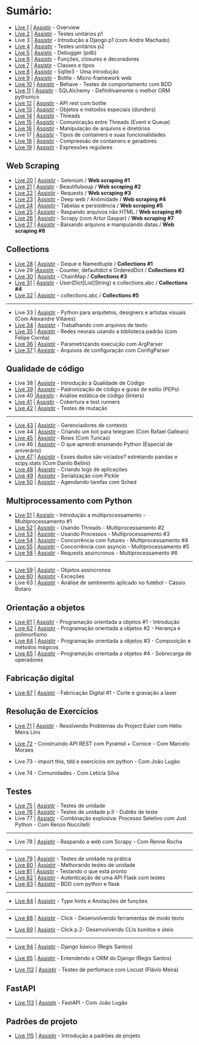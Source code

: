 # Sumário:

- [Live 1](./Live01) | [Assistir](https://www.youtube.com/watch?v=5hL9T3jintE) - Overview
- [Live 2](./Live02) | [Assistir](https://www.youtube.com/watch?v=_Z8mUxORh0g&t=2s) - Testes unitários p1
- Live 3 | [Assistir](https://www.youtube.com/watch?v=KZJa8rQecGc) - Introdução a Django p1 (com Andre Machado)
- [Live 4](./Live04) | [Assistir](https://www.youtube.com/watch?v=gQyUxKxUaEw) - Testes unitários p2
- [Live 5](./Live05) | [Assistir](https://www.youtube.com/watch?v=7GnHDfV6KQ8&t=83s) - Debugger (pdb)
- [Live 6](./Live06) | [Assistir](https://www.youtube.com/watch?v=TaZGQXWFsf4) - Funções, closures e decoradores
- [Live 7](./Live07) | [Assistir](https://www.youtube.com/watch?v=UHe49ASt5kg) - Classes e tipos
- [Live 8](./Live08) | [Assistir](https://www.youtube.com/watch?v=2WUo5tD-eIA) - Sqlite3 - Uma introdução
- [Live 9](./Live09) | [Assistir](https://www.youtube.com/watch?v=WZjOOlrbjUA) - Bottle - Micro-framework web
- [Live 10](./Live10) | [Assistir](https://www.youtube.com/watch?v=9EvoggLUp1E) - Behave - Testes de comportamento com BDD
- [Live 11](./Live11) | [Assistir](https://www.youtube.com/watch?v=rBIksyGY4_E) - SQLAlchemy - Definitivamente o melhor ORM pythonico
- [Live 12](./Live12) | [Assistir](https://www.youtube.com/watch?v=DJLho_ZdaII) - API rest com bottle
- [Live 13](./Live13) | [Assistir](https://www.youtube.com/watch?v=syctPjStwQU) - Objetos e métodos especiais (dunders)
- [Live 14](./Live14) | [Assistir](https://www.youtube.com/watch?v=rwkIPIHwIYY) - Threads
- [Live 15](./Live15) | [Assistir](https://www.youtube.com/watch?v=8vfU84RKbTQ) - Comunicação entre Threads (Event e Queue)
- [Live 16](./Live16) | [Assistir](https://www.youtube.com/watch?v=8cNpLnH1dsU&t=2060s) - Manipulação de arquivos e diretórios
- Live 17 | [Assistir](https://www.youtube.com/watch?v=cfmV8NUzAhw&t=3382s) - Tipos de containers e suas funcionalidades
- [Live 18](./Live18) | [Assistir](https://www.youtube.com/watch?v=Axbiz2q2iPA&t=3249s) - Compreesão de containers e geradores
- [Live 19](./Live19) | [Assistir](https://www.youtube.com/watch?v=AT17Ht87UKI) - Expressões regulares

## Web Scraping

- [Live 20](./Live20) | [Assistir](https://www.youtube.com/watch?v=MlzCElmtrxQ) - Selenium / **Web scraping #1**
- [Live 21](./Live21) | [Assistir](https://www.youtube.com/watch?v=kktO7IOjpgs) - Beautifulsoup / **Web scraping #2**
- [Live 22](./Live22) | [Assistir](https://www.youtube.com/watch?v=geGjMToK5u8) - Requests / **Web scraping #3**
- [Live 23](./Live23) | [Assistir](https://www.youtube.com/watch?v=rKcsV91YIio) - Deep web / Anômidade / **Web scraping #4**
- [Live 24](./Live24) | [Assistir](https://www.youtube.com/watch?v=7KCBFTeIpLI) - Tabelas e persistência / **Web scraping #5**
- [Live 25](./Live25) | [Assistir](https://www.youtube.com/watch?v=Pa4LT83osnY) - Raspando arquivos não HTML / **Web scraping #6**
- [Live 26](./Live26) | [Assistir](https://www.youtube.com/watch?v=rbiKXQSOWIM) - Scrapy (com Artur Gaspar) / **Web scraping #7**
- [Live 27](./Live27) | [Assistir](https://www.youtube.com/watch?v=XuWyfTAC7Qs) - Baixando arquivos e manipulando datas / **Web scraping #8**

## Collections

- [Live 28](./Live28) | [Assistir](https://www.youtube.com/watch?v=ubCNqPNIx5Q) - Deque e Namedtuple / **Collections #1**
- Live 29 |[Assistir](https://www.youtube.com/watch?v=3NYHjZwhx-M) - Counter, defaultdict e OrderedDict / **Collections #2**
- [Live 30](./Live30) | [Assistir](https://www.youtube.com/watch?v=TF6oIYAOlag) - ChainMap / **Collections #3**
- [Live 31](./Live31) | [Assistir](https://www.youtube.com/watch?v=gCZyrM-V2pY) - User(Dict|List|String) e collections.abc / **Collections #4**
- [Live 32](./Live32) | [Assistir](https://www.youtube.com/watch?v=YXGrOF1KIKI) - collections.abc / **Collections #5**

---

- Live 33 | [Assistir](https://www.youtube.com/watch?v=lAGWXaDcsKU) - Python para arquitetos, designers e artistas visuais (Com Alexandre Villares)
- [Live 34](./Live34) | [Assistir](https://www.youtube.com/watch?v=sszTUlqAatc) - Trabalhando com arquivos de texto
- [Live 35](./Live35) | [Assistir](https://www.youtube.com/watch?v=GqVQRrE1axw) - Redes neurais usando a biblioteca padrão (com Felipe Corrêa)
- [Live 36](./Live36) | [Assistir](https://www.youtube.com/watch?v=LwxVscJUapk) - Parametrizando execução com ArgParser
- [Live 37](./Live37) | [Assistir](https://www.youtube.com/watch?v=ujs6oYAeQRc) - Arquivos de configuração com ConfigParser

## Qualidade de código

- Live 38 | [Assistir](https://www.youtube.com/watch?v=qG-F5tordqc) - Introdução à Qualidade de Código
- [Live 39](./Live39) | [Assistir](https://www.youtube.com/watch?v=bqxXWfCrUXs) - Padronização de código e guias de estilo (PEPs)
- Live 40 |[Assistir](https://www.youtube.com/watch?v=7_eAQ7SeuEg) - Análise estática de código (linters)
- [Live 41](./Live41) | [Assistir](https://www.youtube.com/watch?v=2B6eSQ7qAeQ) - Cobertura e test runners
- [Live 42](./Live42) | [Assistir](https://www.youtube.com/watch?v=wczL0iDtmuw) - Testes de mutação

---

- [Live 43](./Live43) | [Assistir](https://www.youtube.com/watch?v=fR73UVNXb04) - Gerenciadores de contexto
- Live 44 | [Assistir](https://www.youtube.com/watch?v=xljES_-IbLA) - Criando um bot para telegram (Com Rafael Galleani)
- [Live 45](turicas.info/slides/brasil.io/capiconf2018/) | [Assistir](https://www.youtube.com/watch?v=ejLTO_J3DB4) - Rows (Com Turicas)
- Live 46 | [Assistir](https://www.youtube.com/watch?v=PYFwz5_vdbQ) - O que aprendi ensinando Python (Especial de aniverário)
- [Live 47](https://github.com/danilobellini/notebooks/blob/master/2018-04-23_DadosViciados/2018-04-23_LiveDePython.ipynb) | [Assistir](https://www.youtube.com/watch?v=UsNH6rBibwg) - Esses dados são viciados? estrelando pandas e scipy.stats (Com Danilo Bellini)
- [Live 48](./Live48) | [Assistir](https://www.youtube.com/watch?v=tZ2iJ5H99fg) - Criando logs de aplicações
- [Live 49](./Live49) | [Assistir](https://www.youtube.com/watch?v=wuKVLbM2ins) - Serialização com Pickle
- [Live 50](./Live50) | [Assistir](https://www.youtube.com/watch?v=FjJ1bClIa-o) - Agendando tarefas com Sched

## Multiprocessamento com Python

- [Live 51](./Live51) | [Assistir](https://www.youtube.com/watch?v=BJuO9nLqV2Y) - Introdução a multiprocessamento - Multiprocessamento #1
- [Live 52](./Live52) | [Assistir](https://www.youtube.com/watch?v=o4Ad8_LjElo) - Usando Threads - Multiprocessamento #2
- [Live 53](./Live53) | [Assistir](https://www.youtube.com/watch?v=ANGM6Tjf9zM) - Usando Processos - Multiprocessamento #3
- [Live 54](./Live54) | [Assistir](https://www.youtube.com/watch?v=9-tg03KSp-s) - Concorrência com futures - Multiprocessamento #4
- [Live 55](./Live55) | [Assistir](https://www.youtube.com/watch?v=uaSuaMoYl4M) - Concorrência com asyncio - Multiprocessamento #5
- [Live 58](./Live58) | [Assistir](https://www.youtube.com/watch?v=UignQVMdNlw&t=1627s) - Requests assincronos - Multiprocessamento #6

---

- [Live 59](./Live59) | [Assistir](https://www.youtube.com/watch?v=GWn2EV5CDNI) - Objetos assíncronos
- [Live 60](./Live60) | [Assistir](https://www.youtube.com/watch?v=sJpNfZqLpoI) - Exceções
- Live 63 | [Assistir](https://www.youtube.com/watch?v=ywbzwTc51y4) - Análise de sentimento aplicado no futebol - Cássio Botaro

## Orientação a objetos

- [Live 61](./Live61) | [Assistir](https://www.youtube.com/watch?v=BALM_oJcJL4) - Programação orientada a objetos #1 - Introdução
- [Live 62](./Live62) | [Assistir](https://www.youtube.com/watch?v=xWTNoTtA9V8) - Programação orientada a objetos #2 - Herança e polimorfismo
- [Live 64](./Live64) | [Assistir](https://www.youtube.com/watch?v=MYaXUrmvrho) - Programação orientada a objetos #3 - Composição e métodos mágicos
- [Live 65](./Live65) | [Assistir](https://www.youtube.com/watch?v=XSVvXso_Ukc) - Programação orientada a objetos #4 - Sobrecarga de operadores

## Fabricação digital

- [Live 67](./Live67) | [Assistir](https://www.youtube.com/watch?v=Y3APLjreGps) - Fabricação Digital #1 - Corte e gravação a laser

## Resolução de Exercícios

- [Live 71](./Live71) | [Assistir](https://www.youtube.com/watch?v=cloqAaQ-6Go) - Resolvendo Problemas do Project Euler com Hélio Meira Lins

- [Live 72](./Live72) - Construíndo API REST com Pyramid + Cornice - Com Marcelo Moraes
- Live 73 - import this, tdd e exercícios em python - Com João Lugão
- Live 74 - Comunidades - Com Letícia Silva

## Testes

- [Live 75](./Live75) | [Assistir](https://www.youtube.com/watch?v=Sr9lUR1COpU) - Testes de unidade
- [Live 76](./Live76) | [Assistir](https://www.youtube.com/watch?v=mOrsJwY2038) - Testes de unidade p.II - Dublês de teste
- Live 77 | [Assistir](https://www.youtube.com/watch?v=OGNUq0w3j9E) - Combinação explosiva: Processo Seletivo com Just Python - Com Renzo Nuccitelli

---

- Live 78 | [Assistir](https://youtu.be/5LMG4OCoEn0) - Raspando a web com Scrapy - Com Renne Rocha

---

- [Live 79](./Live79) | [Assistir](https://www.youtube.com/watch?v=atvuOV8QWRE) - Testes de unidade na prática
- [Live 80](./Live80) | [Assistir](https://www.youtube.com/watch?v=HuZ2Keoc9Hs) - Melhorando testes de unidade
- [Live 81](https://github.com/dunossauro/crudzin) | [Assistir](https://www.youtube.com/watch?v=jqDxDsRJtAo) - Testando o que está pronto
- [Live 82](https://github.com/dunossauro/crudzin) | [Assistir](https://www.youtube.com/watch?v=ieGA91ExOH0) - Autenticação de uma API Flask com testes
- [Live 83](https://github.com/dunossauro/crudzin) | [Assistir](https://www.youtube.com/watch?v=aX0P5tsiat4) - BDD com python e flask

---

- [Live 84](./Live84) | [Assistir](https://www.youtube.com/watch?v=yEighFc_bZM) - Type hints e Anotações de funções

---

- [Live 88](./Live88) | [Assistir](https://www.youtube.com/watch?v=_LnM7pSkmkM) - Click - Desenvolvendo ferramentas de modo texto

- [Live 89](./Live89) | [Assistir](https://www.youtube.com/watch?v=AHGDbNaHldA) - Click p.2- Desenvolvendo CLIs bonitos e úteis

---

- [Live 94](./Live94) | [Assistir](https://www.youtube.com/watch?v=YuKdwIhJysU) - Django básico (Regis Santos)

- [Live 95](./Live94) | [Assistir](https://www.youtube.com/watch?v=cyxky2QJlwg) - Entendendo o ORM do Django (Regis Santos)


- [Live 112](./Live112) | [Assistir](https://www.youtube.com/watch?v=bSFjmGakIPU) - Testes de perfomace com Locust (Flávio Meira)

## FastAPI

- [Live 113](./Live113) | [Assistir](https://youtu.be/MxlS5_MI_WY) - FastAPI - Com João Lugão


## Padrões de projeto
- [Live 115](./Live113) | [Assistir](https://www.youtube.com/watch?v=fG5pYDVm8_M) - Introdução a padrões de projeto